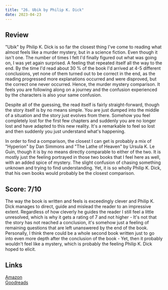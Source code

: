 ```yaml
---
title: "26. Ubik by Philip K. Dick"
date: 2023-04-23
---
```

## Review
"Ubik" by Philip K. Dick is so far the closest thing I've come to reading what almost feels like a murder mystery, but in a science fiction. Even though it isn't one. The number of times I felt I'd finally figured out what was going on, I was yet again surprised. A feeling that repeated itself all the way to the end. By the time I'd read about 30 % of the book I'd arrived at 4-5 different conclusions, yet none of them turned out to be correct in the end, as the reading progressed more explanations occurred and were disproved, but the correct one never occurred. Hence, the murder mystery comparison. It feels you are following along on a journey and the confusion experienced by the characters is also your same confusion.

Despite all of the guessing, the read itself is fairly straight-forward, though the story itself is by no means simple. You are just dumped into the middle of a situation and the story just evolves from there. Somehow you feel completely lost for the first few chapters and suddenly you are no longer lost and have adapted to this new reality. It's a remarkable to feel so lost and then suddenly you just understand what's happening.

In order to find a comparison, the closest I can get is probably a mix of "Hyperion" by Dan Simmons and "The Lathe of Heaven" by Ursula K. Le Guin, though it is by no means directly comparable to either of the two. It is mostly just the feeling portrayed in those two books that I feel here as well, with an added spice of mystery. The slight confusion of chasing something unknown and trying to find understanding. Yet, it is so wholly Philip K. Dick, that his own books would probably be the closest comparison.

## Score: 7/10
The way the book is written and feels is exceedingly clever and Philip K. Dick manages to direct, guide and mislead the reader to an impressive extent. Regardless of how cleverly he guides the reader I still feel a little unresolved, which is why it gets a rating of 7 and not higher - It's not that the story has not reached a conclusion, it's somehow just a feeling of remaining questions that are left unanswered by the end of the book. Personally, I think there could be a whole second book written just to go into even more depth after the conclusion of the book - Yet, then it probably wouldn't feel like a mystery, which is probably the feeling Philip K. Dick hoped to elicit.

## Links
[Amazon](https://www.amazon.com/Ubik-Philip-K-Dick-ebook/dp/B005LVR6ZA/?&_encoding=UTF8&tag=phorys-20&linkCode=ur2&linkId=478d6a82254e512ec543ef19e111e47a&camp=1789&creative=9325)<br>
[Goodreads](https://www.goodreads.com/book/show/22590)